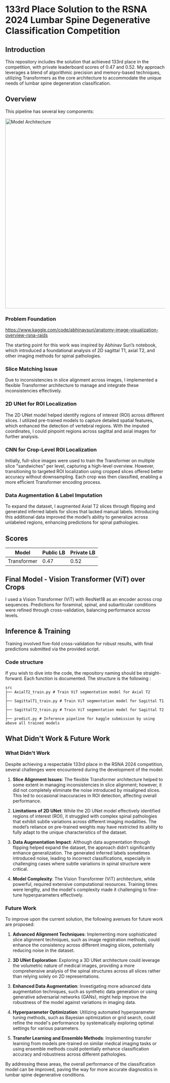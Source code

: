 # 133rd Place Solution to the RSNA 2024 Lumbar Spine Degenerative Classification Competition

## Introduction

This repository includes the solution that achieved 133rd place in the competition, with private leaderboard scores of 0.47 and 0.52. My approach leverages a blend of algorithmic precision and memory-based techniques, utilizing Transformers as the core architecture to accommodate the unique needs of lumbar spine degeneration classification.

## Overview

This pipeline has several key components:

<img src="https://github.com/user-attachments/assets/873bccc2-c857-4e64-a2ce-67cba2ef99c7" width="600" alt="Model Architecture">

### Problem Foundation
https://www.kaggle.com/code/abhinavsuri/anatomy-image-visualization-overview-rsna-raids

The starting point for this work was inspired by Abhinav Suri’s notebook, which introduced a foundational analysis of 2D sagittal T1, axial T2, and other imaging methods for spinal pathologies.

### Slice Matching Issue

Due to inconsistencies in slice alignment across images, I implemented a flexible Transformer architecture to manage and integrate these inconsistencies effectively.

### 2D UNet for ROI Localization

The 2D UNet model helped identify regions of interest (ROI) across different slices. I utilized pre-trained models to capture detailed spatial features, which enhanced the detection of vertebral regions. With the imputed coordinates, I could pinpoint regions across sagittal and axial images for further analysis.

### CNN for Crop-Level ROI Localization

Initially, full-slice images were used to train the Transformer on multiple slice "sandwiches" per level, capturing a high-level overview. However, transitioning to targeted ROI localization using cropped slices offered better accuracy without downsampling. Each crop was then classified, enabling a more efficient Transformer encoding process.

### Data Augmentation & Label Imputation

To expand the dataset, I augmented Axial T2 slices through flipping and generated inferred labels for slices that lacked manual labels. Introducing this additional data improved the model’s ability to generalize across unlabeled regions, enhancing predictions for spinal pathologies.

## Scores

| Model       | Public LB | Private LB |
|-------------|-----------|------------|
| Transformer | 0.47      | 0.52       |

## Final Model - Vision Transformer (ViT) over Crops

I used a Vision Transformer (ViT) with ResNet18 as an encoder across crop sequences. Predictions for foraminal, spinal, and subarticular conditions were refined through cross-validation, balancing performance across levels.

## Inference & Training

Training involved five-fold cross-validation for robust results, with final predictions submitted via the provided script.

### Code structure

If you wish to dive into the code, the repository naming should be straight-forward. Each function is documented.
The structure is the following :

```
src
├── AxialT2_train.py # Train ViT segmentation model for Axial T2
│  
├── SagittalT1_train.py # Train ViT segmentation model for Sagittal T1
│
├── SagittalT2_train.py # Train ViT segmentation model for Sagittal T2
│
├── predict.py # Inference pipeline for kaggle submission by using above all trained models                         
```

## What Didn't Work & Future Work

### What Didn't Work

Despite achieving a respectable 133rd place in the RSNA 2024 competition, several challenges were encountered during the development of the model:

1. **Slice Alignment Issues**: The flexible Transformer architecture helped to some extent in managing inconsistencies in slice alignment; however, it did not completely eliminate the noise introduced by misaligned slices. This led to occasional inaccuracies in ROI detection, affecting overall performance.

2. **Limitations of 2D UNet**: While the 2D UNet model effectively identified regions of interest (ROI), it struggled with complex spinal pathologies that exhibit subtle variations across different imaging modalities. The model’s reliance on pre-trained weights may have restricted its ability to fully adapt to the unique characteristics of the dataset.

3. **Data Augmentation Impact**: Although data augmentation through flipping helped expand the dataset, the approach didn’t significantly enhance generalization. The generated inferred labels sometimes introduced noise, leading to incorrect classifications, especially in challenging cases where subtle variations in spinal structure were critical.

4. **Model Complexity**: The Vision Transformer (ViT) architecture, while powerful, required extensive computational resources. Training times were lengthy, and the model's complexity made it challenging to fine-tune hyperparameters effectively.

### Future Work

To improve upon the current solution, the following avenues for future work are proposed:

1. **Advanced Alignment Techniques**: Implementing more sophisticated slice alignment techniques, such as image registration methods, could enhance the consistency across different imaging slices, potentially reducing noise in the dataset.

2. **3D UNet Exploration**: Exploring a 3D UNet architecture could leverage the volumetric nature of medical images, providing a more comprehensive analysis of the spinal structures across all slices rather than relying solely on 2D representations.

3. **Enhanced Data Augmentation**: Investigating more advanced data augmentation techniques, such as synthetic data generation or using generative adversarial networks (GANs), might help improve the robustness of the model against variations in imaging data.

4. **Hyperparameter Optimization**: Utilizing automated hyperparameter tuning methods, such as Bayesian optimization or grid search, could refine the model's performance by systematically exploring optimal settings for various parameters.

5. **Transfer Learning and Ensemble Methods**: Implementing transfer learning from models pre-trained on similar medical imaging tasks or using ensemble methods could potentially enhance classification accuracy and robustness across different pathologies.

By addressing these areas, the overall performance of the classification model can be improved, paving the way for more accurate diagnostics in lumbar spine degenerative conditions.


